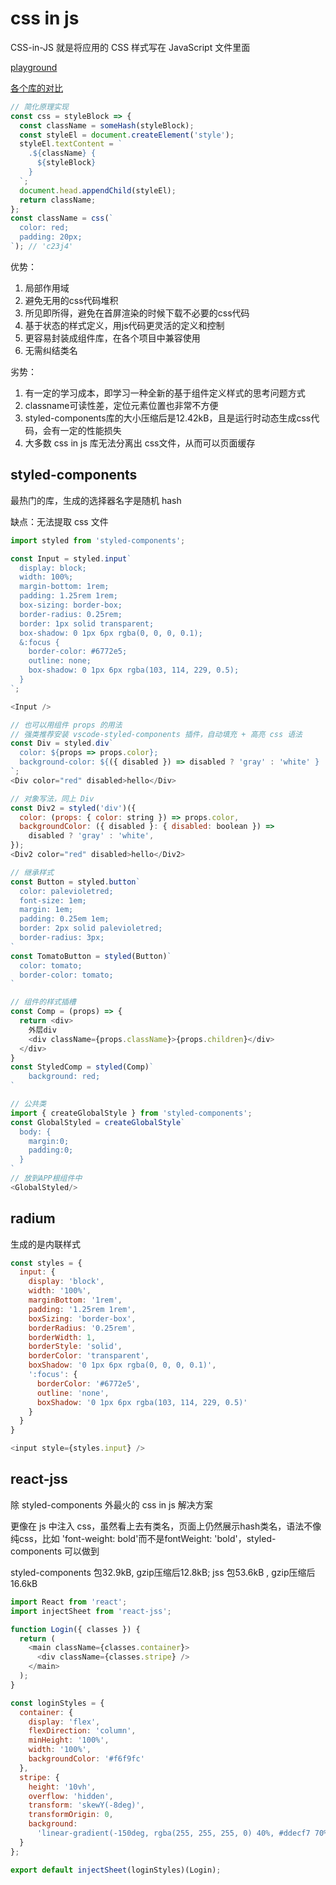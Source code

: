 # css in js

CSS-in-JS 就是将应用的 CSS 样式写在 JavaScript 文件里面

[playground](https://www.cssinjsplayground.com/)

[各个库的对比](https://github.com/michelebertoli/css-in-js#features)

``` js
// 简化原理实现
const css = styleBlock => {
  const className = someHash(styleBlock);
  const styleEl = document.createElement('style');
  styleEl.textContent = `
    .${className} {
      ${styleBlock}
    }
  `;
  document.head.appendChild(styleEl);
  return className;
};
const className = css(`
  color: red;
  padding: 20px;
`); // 'c23j4'

```

优势：  
1. 局部作用域
2. 避免无用的css代码堆积
3. 所见即所得，避免在首屏渲染的时候下载不必要的css代码
4. 基于状态的样式定义，用js代码更灵活的定义和控制
5. 更容易封装成组件库，在各个项目中兼容使用
6. 无需纠结类名

劣势：  
1. 有一定的学习成本，即学习一种全新的基于组件定义样式的思考问题方式
2. classname可读性差，定位元素位置也非常不方便
3. styled-components库的大小压缩后是12.42kB，且是运行时动态生成css代码，会有一定的性能损失
4. 大多数 css in js 库无法分离出 css文件，从而可以页面缓存


## styled-components

最热门的库，生成的选择器名字是随机 hash

缺点：无法提取 css 文件

```js
import styled from 'styled-components';

const Input = styled.input`
  display: block;
  width: 100%;
  margin-bottom: 1rem;
  padding: 1.25rem 1rem;
  box-sizing: border-box;
  border-radius: 0.25rem;
  border: 1px solid transparent;
  box-shadow: 0 1px 6px rgba(0, 0, 0, 0.1);
  &:focus {
    border-color: #6772e5;
    outline: none;
    box-shadow: 0 1px 6px rgba(103, 114, 229, 0.5);
  }
`;

<Input />

// 也可以用组件 props 的用法
// 强类推荐安装 vscode-styled-components 插件，自动填充 + 高亮 css 语法
const Div = styled.div`
  color: ${props => props.color};
  background-color: ${({ disabled }) => disabled ? 'gray' : 'white' }
`;
<Div color="red" disabled>hello</Div>

// 对象写法，同上 Div
const Div2 = styled('div')({
  color: (props: { color: string }) => props.color,
  backgroundColor: ({ disabled }: { disabled: boolean }) =>
    disabled ? 'gray' : 'white',
});
<Div2 color="red" disabled>hello</Div2>

// 继承样式
const Button = styled.button`
  color: palevioletred;
  font-size: 1em;
  margin: 1em;
  padding: 0.25em 1em;
  border: 2px solid palevioletred;
  border-radius: 3px;
`
const TomatoButton = styled(Button)`        
  color: tomato;
  border-color: tomato;
`

// 组件的样式插槽
const Comp = (props) => {
  return <div>
  	外层div
    <div className={props.className}>{props.children}</div>
  </div>
}
const StyledComp = styled(Comp)`
	background: red;
`

// 公共类
import { createGlobalStyle } from 'styled-components';
const GlobalStyled = createGlobalStyle`
  body: {
    margin:0;
    padding:0;
  }
`
// 放到APP根组件中
<GlobalStyled/>
```

## radium

生成的是内联样式 

```js
const styles = {
  input: {
    display: 'block',
    width: '100%',
    marginBottom: '1rem',
    padding: '1.25rem 1rem',
    boxSizing: 'border-box',
    borderRadius: '0.25rem',
    borderWidth: 1,
    borderStyle: 'solid',
    borderColor: 'transparent',
    boxShadow: '0 1px 6px rgba(0, 0, 0, 0.1)',
    ':focus': {
      borderColor: '#6772e5',
      outline: 'none',
      boxShadow: '0 1px 6px rgba(103, 114, 229, 0.5)'
    }
  }
}

<input style={styles.input} />
```

## react-jss

除 styled-components 外最火的 css in js 解决方案

更像在 js 中注入 css，虽然看上去有类名，页面上仍然展示hash类名，语法不像纯css，比如 'font-weight: bold'而不是fontWeight: 'bold'，styled-components 可以做到

styled-components 包32.9kB, gzip压缩后12.8kB; jss 包53.6kB , gzip压缩后 16.6kB

``` js
import React from 'react';
import injectSheet from 'react-jss';

function Login({ classes }) {
  return (
    <main className={classes.container}>
      <div className={classes.stripe} />
    </main>
  );
}

const loginStyles = {
  container: {
    display: 'flex',
    flexDirection: 'column',
    minHeight: '100%',
    width: '100%',
    backgroundColor: '#f6f9fc'
  },
  stripe: {
    height: '10vh',
    overflow: 'hidden',
    transform: 'skewY(-8deg)',
    transformOrigin: 0,
    background:
      'linear-gradient(-150deg, rgba(255, 255, 255, 0) 40%, #ddecf7 70%)'
  }
};

export default injectSheet(loginStyles)(Login);
```
